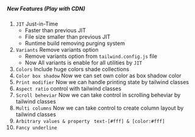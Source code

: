 
##### **New Features (Play with CDN)**

1. `JIT` Just-in-Time
    - Faster than previous JIT
    - File size smaller than previous JIT
    - Runtime build removing purging system 
2. `Variants` Remove variants option
    - Remove variants option from `tailwind.config.js` file
    - Now All variants is enable for all utilities by `JIT`
3. `Colors` Include huge colors shade collections
4. `Color box shadow` Now we can set own color as box shadow color
5. `Print modifier` Now we can handle printing state by tailwind classes
6.  `Aspect ratio` control with tailwind classes
7. `Scroll beheviar` Now we can take control in scrolling beheviar by tailwind classes
8. `Multi columns` Now we can take control to create column layout by tailwind classes
9. `Arbitrary values & property ` `text-[#fff] & [color:#fff]`
10. `Fancy underline`


